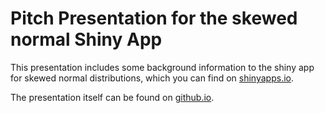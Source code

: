 # Pitch Presentation for the skewed normal Shiny App

This presentation includes some background information to the shiny app for skewed normal distributions, 
which you can find on [shinyapps.io](https://rubberbandman62.shinyapps.io/skewedDistributions/).

The presentation itself can be found on [github.io](http://rubberbandman62.github.io/skewedDistributionsPitch).